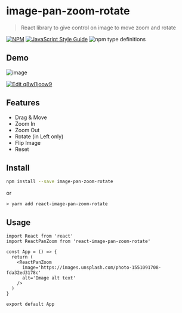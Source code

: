 # image-pan-zoom-rotate

> React library to give control on image to move zoom and rotate

[![NPM](https://img.shields.io/npm/v/react-image-pan-zoom-rotate.svg)](https://www.npmjs.com/package/react-image-pan-zoom-rotate) [![JavaScript Style Guide](https://img.shields.io/badge/code_style-standard-brightgreen.svg)](https://standardjs.com)
![npm type definitions](https://img.shields.io/npm/types/typescript.svg?label=lang)

## Demo

![image](https://user-images.githubusercontent.com/12911638/129459723-3797ebbe-76eb-465b-bf38-5c61212fca83.png)

[![Edit q8wl1joow9](https://codesandbox.io/static/img/play-codesandbox.svg)](https://codesandbox.io/s/n1rv671pkj)

## Features

- Drag & Move
- Zoom In
- Zoom Out
- Rotate (in Left only)
- Flip Image
- Reset

## Install

```bash
npm install --save image-pan-zoom-rotate
```

or

```
> yarn add react-image-pan-zoom-rotate
```

## Usage

```tsx
import React from 'react'
import ReactPanZoom from 'react-image-pan-zoom-rotate'

const App = () => {
  return (
    <ReactPanZoom
      image='https://images.unsplash.com/photo-1551091708-fda32ed3178c'
      alt='Image alt text'
    />
  )
}

export default App
```
